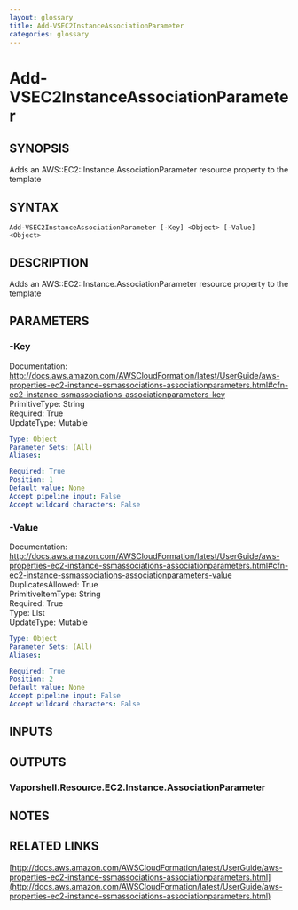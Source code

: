 ```yaml
---
layout: glossary
title: Add-VSEC2InstanceAssociationParameter
categories: glossary
---
```


# Add-VSEC2InstanceAssociationParameter

## SYNOPSIS
Adds an AWS::EC2::Instance.AssociationParameter resource property to the template

## SYNTAX

```
Add-VSEC2InstanceAssociationParameter [-Key] <Object> [-Value] <Object>
```

## DESCRIPTION
Adds an AWS::EC2::Instance.AssociationParameter resource property to the template

## PARAMETERS

### -Key
Documentation: http://docs.aws.amazon.com/AWSCloudFormation/latest/UserGuide/aws-properties-ec2-instance-ssmassociations-associationparameters.html#cfn-ec2-instance-ssmassociations-associationparameters-key    
PrimitiveType: String    
Required: True    
UpdateType: Mutable

```yaml
Type: Object
Parameter Sets: (All)
Aliases: 

Required: True
Position: 1
Default value: None
Accept pipeline input: False
Accept wildcard characters: False
```

### -Value
Documentation: http://docs.aws.amazon.com/AWSCloudFormation/latest/UserGuide/aws-properties-ec2-instance-ssmassociations-associationparameters.html#cfn-ec2-instance-ssmassociations-associationparameters-value    
DuplicatesAllowed: True    
PrimitiveItemType: String    
Required: True    
Type: List    
UpdateType: Mutable

```yaml
Type: Object
Parameter Sets: (All)
Aliases: 

Required: True
Position: 2
Default value: None
Accept pipeline input: False
Accept wildcard characters: False
```

## INPUTS

## OUTPUTS

### Vaporshell.Resource.EC2.Instance.AssociationParameter

## NOTES

## RELATED LINKS

[http://docs.aws.amazon.com/AWSCloudFormation/latest/UserGuide/aws-properties-ec2-instance-ssmassociations-associationparameters.html](http://docs.aws.amazon.com/AWSCloudFormation/latest/UserGuide/aws-properties-ec2-instance-ssmassociations-associationparameters.html)

